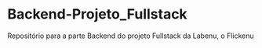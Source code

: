 # Backend-Projeto_Fullstack
Repositório para a parte Backend do projeto Fullstack da Labenu, o Flickenu
